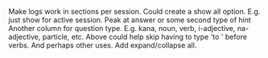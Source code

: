 
Make logs work in sections per session. Could create a show all option. E.g. just show for active session.
Peak at answer or some second type of hint
Another column for question type. E.g. kana, noun, verb, i-adjective, na-adjective, particle, etc.
Above could help skip having to type 'to ' before verbs. And perhaps other uses.
Add expand/collapse all.

